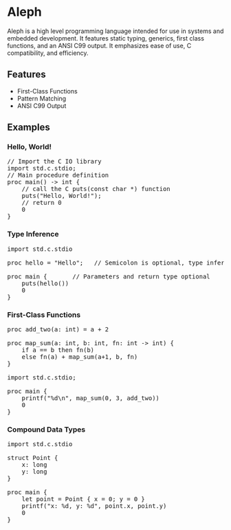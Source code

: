 # Aleph #

Aleph is a high level programming language intended for use in
systems and embedded development. It features static typing,
generics, first class functions, and an ANSI C99 output.
It emphasizes ease of use, C compatibility, and efficiency.

## Features ##
- First-Class Functions
- Pattern Matching
- ANSI C99 Output

## Examples ##

### Hello, World! ###
<pre>
// Import the C IO library
import std.c.stdio;
// Main procedure definition
proc main() -> int {
    // call the C puts(const char *) function
    puts("Hello, World!");
    // return 0
    0
}
</pre>

### Type Inference ###
<pre>
import std.c.stdio

proc hello = "Hello";   // Semicolon is optional, type inferred as \*const char

proc main {       // Parameters and return type optional
    puts(hello())
    0
}
</pre>

### First-Class Functions ###
<pre>
proc add_two(a: int) = a + 2

proc map_sum(a: int, b: int, fn: int -> int) {
    if a == b then fn(b)
    else fn(a) + map_sum(a+1, b, fn)
}

import std.c.stdio;

proc main {
    printf("%d\n", map_sum(0, 3, add_two))
    0
}
</pre>

### Compound Data Types ###
<pre>
import std.c.stdio

struct Point {
    x: long
    y: long
}

proc main {
    let point = Point { x = 0; y = 0 }
    printf("x: %d, y: %d", point.x, point.y)
    0
}
</pre>
